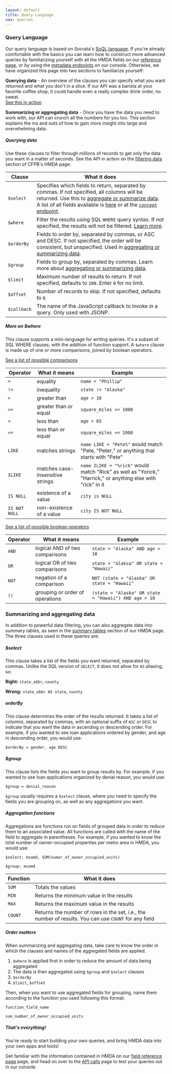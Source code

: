 ```yaml
---
layout: default
title: Query Language
nav: queries
---
```


### Query Language

Our query language is based on Socrata's [SoQL language](http://dev.socrata.com/consumers/getting-started#queryingwithsoql). If you're already comfortable with the basics you can
learn how to construct more advanced queries by familiarizing yourself with all the HMDA fields on our [reference page](http://cfpb.github.io/api/hmda/fields), or by using the [metadata endpoints](http://cfpb.github.io/api/hmda/calls) on our console. Otherwise, we have organized this page into two sections to familiarize yourself:

**Querying data** - An overview of the clauses you can specify what you want returned and what you don't in a slice. If our API was a 
barista at your favorite coffee shop, it could handle even a really complex drink order, no sweat.  
[See this in action](http://cfpb.github.io/api/hmda/calls)

**Summarizing or aggregating data** - Once you have the data you need to work with, our API can crunch all the numbers 
for you too. This section explains the ins and outs of how to gain more insight into large and overwhelming data.

##### Querying data

Use these clauses to filter through millions of records to get only the data you want in a matter of seconds. See the API in action on the [filtering data](http://consumerfinance.gov/hmda/explore) section of CFPB's HMDA page.

| Clause        | What it does  |
| ------------- | ------------- |
| ```$select``` | Specifies which fields to return, separated by commas. If not specified, all columns will be returned. Use this to [aggregate or summarize data](http://cfpb.github.io/api/hmda/language#aggregating). A list of all fields available is [here](http://cfpb.github.io/api/hmda/fields) or at the [```concept``` endpoint](http://cfpb.github.io/api/hmda/calls). |
| ```$where```  | Filter the results using SQL ```WHERE``` query syntax. If not specified, the results will not be filtered. [Learn more](http://cfpb.github.io/api/hmda/language#where).      |
| ```$orderBy```| Fields to order by, separated by commas, or ASC and DESC. If not specified, the order will be consistent, but unspecified. Used in [aggregating or summarizing data](http://cfpb.github.io/api/hmda/language#orderby).      |
| ```$group```  | Fields to group by, separated by commas. Learn more about [aggregating or summarizing data](http://cfpb.github.io/api/hmda/language#orderby).      |
| ```$limit```  | Maximum number of results to return. If not specified, defaults to ```100```. Enter ```0``` for no limit.      |
| ```$offset``` | Number of records to skip. If not specified, defaults to ```0```.      |
| ```$callback```| The name of the JavaScript callback to invoke in a query. Only used with JSONP.      |

##### More on $where

This clause supports a mini-language for writing queries. It's a subset of SQL WHERE clauses, with the addition of function 
support. A ```$where``` clause is made up of one or more comparisons, joined by boolean operators.

[See a list of possible comparisons]()

|  Operator     | What it means | Example |
| ------------- | ------------- | -------|
| ```=```       | equality      | ```name = "Phillip"```|
| ```!=```      | inequality    | ```state != "Alaska"```|
| ```>```       | greater than  | ```age > 18```|
| ```>=```      | greater than or equal | ```square_miles >= 1000```|
| ```< ``` | less than | ```age < 65```|
| ```<=``` | less than or equal | ```square_miles <= 1000```|
| ```LIKE``` | matches strings | ```name LIKE = "Pete%"``` would match "Pete, "Peter," or anything that starts with "Pete"|
|```ILIKE``` | matches case-insensitive strings | ```name ILIKE = "%rick"``` would match "Rick" as well as "Yorick," "Harrick," or anything else with "rick" in it|
| ```IS NULL``` | existence of a value | ```city is NULL```|
| ```IS NOT NULL``` | non-existence of a value | ```city IS NOT NULL```|

[See a list of possible boolean operators]()

| Operator | What it means | Example |
| -------  | ------------- | ------- |
| ```AND``` | logical AND of two comparisons | ```state = "Alaska" AND age > 18```|
| ```OR``` | logical OR of two comparisons | ```state = "Alaksa" OR state = "Hawaii"``` |
| ```NOT``` | negation of a comparison | ```NOT (state = "Alaska" OR state = "Hawaii"```|
| ```()``` | grouping or order of operations | ```(state = "Alaska" OR state = "Hawaii") AND age > 18```|


### Summarizing and aggregating data

In addition to powerful data filtering, you can also aggregate data into summary tables, as seen in the [summary tables](https://github.com/pages/data-platform/public-data-platform/explore#summary) section of our HMDA page. The three clauses used in these queries are:

##### $select
This clause takes a list of the fields you want returned, separated by commas.  Unlike the SQL version of ```SELECT```, it does not allow for ```AS``` aliasing, so:

**Right:** ```state_abbr```, ```county```

**Wrong:** ```state_abbr AS state```, ```county```

##### orderBy
This clause determines the order of the results returned. It takes a list of columns, separated by commas, with an optional suffix of ```ASC``` or ```DESC``` to indicate that you want the data in ascending or descending order. For example, if you wanted to see loan applications ordered by gender, and age in descending order, you would use:

```$orderBy = gender, age DESC```

##### $group
This clause lists the fields you want to group results by. For example, if you wanted to see loan applications organized by denial reason, you would use:

```$group = denial_reason```

```$group``` usually requires a ```$select``` clause, where you need to specify the fields you are grouping on, as well as any aggregations you want. 

##### Aggregation functions
Aggregations are functions run on fields of grouped data in order to reduce them to an associated value. All functions are called with the name of the field to aggregate in parentheses. For example, if you wanted to know the total number of owner-occupied properties per metro area in HMDA, you would use:

```$select: msamd, SUM(numer_of_owner_occupied_units)```

```$group: msamd```

| Function | What it does |
| -------- | ------------ |
| ```SUM``` | Totals the values |
| ```MIN``` | Returns the minimum value in the results |
| ```MAX``` | Returns the maximum value in the results |
| ```COUNT``` | Returns the number of rows in the set, i.e., the number of results. You can use ```COUNT``` for any field |

##### Order matters
When summarizing and aggregating data, take care to know the order in which the clauses and names of the aggregated fields are applied.
 
1. ```$where``` is applied first in order to reduce the amount of data being aggregated
2. The data is then aggregated using ```$group``` and ```$select``` clauses
3. ```$orderBy```
4. ```$limit```, ```$offset```

Then, when you want to use aggregated fields for grouping, name them according to the function you used following
this format:

```function_field_name```

```sum_number_of_owner_occupied_units```

##### That's everything!

You're ready to start building your own queries, and bring HMDA data into your own apps and tools!

Get familiar with the information contained in HMDA on our [field reference page](http://cfpb.github.io/api/hmda/fields) page, and head on over to the [API calls](http://cfpb.github.io/api/hmda/calls) page to test your queries out in our console.
